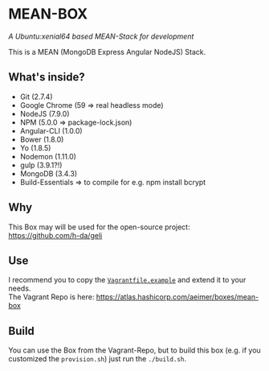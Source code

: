 # MEAN-BOX
_A Ubuntu:xenial64 based MEAN-Stack for development_

This is a MEAN (MongoDB Express Angular NodeJS) Stack.

## What's inside?
- Git (2.7.4)
- Google Chrome (59 => real headless mode)
- NodeJS (7.9.0)
- NPM (5.0.0 => package-lock.json)
- Angular-CLI (1.0.0)
- Bower (1.8.0)
- Yo (1.8.5)
- Nodemon (1.11.0)
- gulp (3.9.1?!)
- MongoDB (3.4.3)
- Build-Essentials => to compile for e.g. npm install bcrypt

## Why
This Box may will be used for the open-source project: https://github.com/h-da/geli

## Use
I recommend you to copy the [`Vagrantfile.example`](Vagrantfile.example) and extend it to your needs.   
The Vagrant Repo is here: https://atlas.hashicorp.com/aeimer/boxes/mean-box

## Build
You can use the Box from the Vagrant-Repo, but to build this box (e.g. if you customized the `provision.sh`) just run the `./build.sh`.

